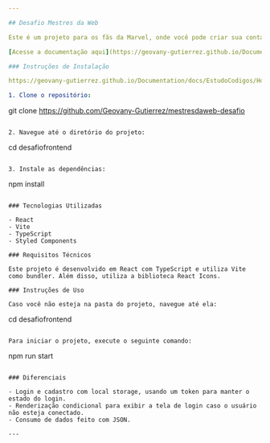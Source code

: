 ```yaml
---

## Desafio Mestres da Web

Este é um projeto para os fãs da Marvel, onde você pode criar sua conta, fazer login e ver as informações dos seus personagens preferidos!

[Acesse a documentação aqui](https://geovany-gutierrez.github.io/Documentation/docs/EstudoCodigos/HomePage)

### Instruções de Instalação

https://geovany-gutierrez.github.io/Documentation/docs/EstudoCodigos/HomePage

1. Clone o repositório:

   ```
   git clone https://github.com/Geovany-Gutierrez/mestresdaweb-desafio
   ```

2. Navegue até o diretório do projeto:

   ```
   cd desafiofrontend
   ```

3. Instale as dependências:

   ```
   npm install
   ```

### Tecnologias Utilizadas

- React
- Vite
- TypeScript
- Styled Components

### Requisitos Técnicos

Este projeto é desenvolvido em React com TypeScript e utiliza Vite como bundler. Além disso, utiliza a biblioteca React Icons.

### Instruções de Uso

Caso você não esteja na pasta do projeto, navegue até ela:

```
cd desafiofrontend
```

Para iniciar o projeto, execute o seguinte comando:

```
npm run start
```

### Diferenciais

- Login e cadastro com local storage, usando um token para manter o estado do login.
- Renderização condicional para exibir a tela de login caso o usuário não esteja conectado.
- Consumo de dados feito com JSON.

---
```

